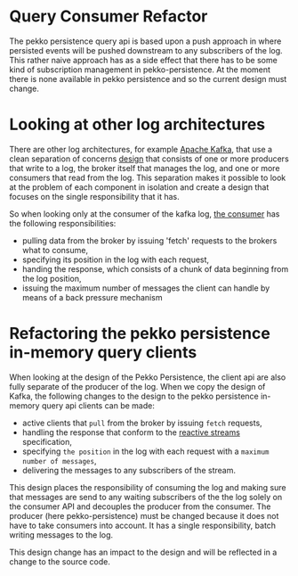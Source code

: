 # Query Consumer Refactor
The pekko persistence query api is based upon a push approach in where persisted events will be pushed
downstream to any subscribers of the log. This rather naive approach has as a side effect that there has to
be some kind of subscription management in pekko-persistence. At the moment there is none available in 
pekko persistence and so the current design must change.

# Looking at other log architectures
There are other log architectures, for example [Apache Kafka](http://kafka.apache.org/), that use a clean separation
of concerns [design](https://kafka.apache.org/08/design.html) that consists of one or more producers that write to a log, 
the broker itself that manages the log, and one or more consumers that read from the log. This separation makes it possible 
to look at the problem of each component in isolation and create a design that focuses on the single responsibility that it has.

So when looking only at the consumer of the kafka log, [the consumer](https://kafka.apache.org/08/design.html#theconsumer)
has the following responsibilities:
 
 * pulling data from the broker by issuing 'fetch' requests to the brokers what to consume,
 * specifying its position in the log with each request,
 * handing the response, which consists of a chunk of data beginning from the log position,
 * issuing the maximum number of messages the client can handle by means of a back pressure mechanism
 
# Refactoring the pekko persistence in-memory query clients
When looking at the design of the Pekko Persistence, the client api are also fully separate of the producer 
of the log. When we copy the design of Kafka, the following changes to the design to the pekko persistence
in-memory query api clients can be made:

 * active clients that `pull` from the broker by issuing `fetch` requests,
 * handling the response that conform to the [reactive streams](http://www.reactive-streams.org/) specification,
 * specifying `the position` in the log with each request with a `maximum number of messages`,
 * delivering the messages to any subscribers of the stream.
 
This design places the responsibility of consuming the log and making sure that messages are send to any waiting subscribers 
of the the log solely on the consumer API and decouples the producer from the consumer. The producer (here pekko-persistence) 
must be changed because it does not have to take consumers into account. It has a single responsibility, batch writing messages
to the log. 

This design change has an impact to the design and will be reflected in a change to the source code. 